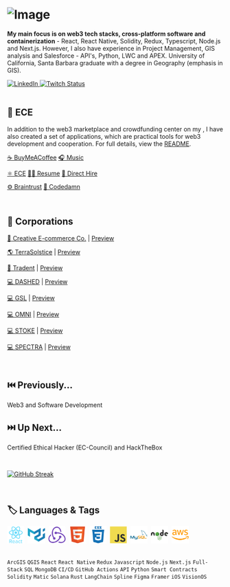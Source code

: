 # <img src="https://github.com/elicharlese/elicharlese/assets/61543012/308d0382-d956-4e02-986b-677a6efa4823" alt="Image" style="width: 100px; height:60px; padding: 0px;">

<div>
  <p><strong>My main focus is on web3 tech stacks, cross-platform software and containerization</strong> - React, React Native, Solidity, Redux, Typescript, Node.js and Next.js. However, I also have experience in Project Management, GIS analysis and Salesforce - API's, Python, LWC and APEX. University of California, Santa Barbara graduate with a degree in Geography (emphasis in GIS).</p>
  <a href="https://www.linkedin.com/in/elicharlese/">
    <img
      src="https://img.shields.io/static/v1?logo=linkedin&style=flat-square&color=7dbee3&label=LinkedIn&message=%E2%98%86"
      alt="LinkedIn"
    />
  </a>
  <a href="https://www.twitch.tv/bangobongo17">
    <img 
      alt="Twitch Status" 
      src="https://img.shields.io/twitch/status/bangobongo17?color=7dbee3&logoColor=7dbee3&style=flat-square"
    >
  </a>
</div>
<br/>

## 💼 ECE
In addition to the web3 marketplace and crowdfunding center on my , I have also created a set of applications, which are practical tools for web3 development and cooperation. For full details, view the [README](https://github.com/elicharlese/ECE/blob/main/README.md).

[☕ BuyMeACoffee](https://www.buymeacoffee.com/coachcec)
[🎧 Music](https://linkpop.com/elicharlese)

[⚛️ ECE](https://ece.framer.ai)
[👨‍💻 Resume](https://www.canva.com/design/DAFWFDwArCI/T_M8S2HVb2ZFpwV9WxNclw/view?utm_content=DAFWFDwArCI&utm_campaign=designshare&utm_medium=link&utm_source=publishsharelink)
[👋 Direct Hire](https://contra.com/elias_estrada_ealldusf)

[⚙️ Braintrust](https://app.usebraintrust.com/talent/51401/)
[📂 Codedamn](https://github.com/users/elicharlese/projects/11)

<br/>

## 🏢 Corporations

[🛒 Creative E-commerce Co.](https://github.com/Creative-Ecommerce-Co/app) | [Preview](https://cec.framer.ai/)

[🌎 TerraSolstice](https://github.com/TerraSolstice/app) | [Preview](https://ts.framer.ai/)

[🔐 Tradent](https://github.com/Tradent/app) | [Preview](https://tdt.framer.ai/)

[💻 DASHED](https://github.com/DASHED-OS/DASHED) | [Preview](https://dashed.framer.ai/)

[💻 GSL](https://github.com/GSL-AI/GSL) | [Preview](https://gsl.framer.ai/)

[💻 OMNI](https://github.com/OMNI-VISIONS/OMNI) | [Preview](https://omni.framer.ai/)

[💻 STOKE](https://github.com/STOKE-CLI/STOKE) | [Preview](https://stoke.framer.ai/)

[💻 SPECTRA](https://github.com/SPECTRA-SPATIAL/SPECTRA) | [Preview](https://spectra.framer.ai/)

<br/>

## ⏮️ Previously...
Web3 and Software Development

## ⏭️ Up Next...
Certified Ethical Hacker (EC-Council) and HackTheBox

<br/>

[![GitHub Streak](https://streak-stats.demolab.com?user=elicharlese&theme=monokai&hide_border=true&hide_current_streak=true)](https://git.io/streak-stats)

<br/>

## 🏷️ Languages & Tags

<div>
  <img src="https://github.com/devicons/devicon/blob/master/icons/react/react-original-wordmark.svg" title="React" alt="React" width="40" height="40"/>&nbsp;
  <img src="https://github.com/devicons/devicon/blob/master/icons/materialui/materialui-original.svg" title="Material UI" alt="Material UI" width="40" height="40"/>&nbsp;
  <img src="https://github.com/devicons/devicon/blob/master/icons/redux/redux-original.svg" title="Redux" alt="Redux " width="40" height="40"/>&nbsp;
  <img src="https://github.com/devicons/devicon/blob/master/icons/html5/html5-original.svg" title="HTML5" alt="HTML" width="40" height="40"/>&nbsp;
  <img src="https://github.com/devicons/devicon/blob/master/icons/css3/css3-plain-wordmark.svg"  title="CSS3" alt="CSS" width="40" height="40"/>&nbsp;
  <img src="https://github.com/devicons/devicon/blob/master/icons/javascript/javascript-original.svg" title="JavaScript" alt="JavaScript" width="40" height="40"/>&nbsp;
  <img src="https://github.com/devicons/devicon/blob/master/icons/mysql/mysql-original-wordmark.svg" title="MySQL"  alt="MySQL" width="40" height="40"/>&nbsp;
  <img src="https://github.com/devicons/devicon/blob/master/icons/nodejs/nodejs-original-wordmark.svg" title="NodeJS" alt="NodeJS" width="40" height="40"/>&nbsp;
  <img src="https://github.com/devicons/devicon/blob/master/icons/amazonwebservices/amazonwebservices-plain-wordmark.svg" title="AWS" alt="AWS" width="40" height="40"/>&nbsp;
</div>

<br/>

`ArcGIS` `QGIS` `React` `React Native` `Redux` `Javascript` `Node.js` `Next.js` `Full-Stack` `SQL` `MongoDB` `CI/CD` `GitHub Actions` `API` `Python` `Smart Contracts` `Solidity` `Matic` `Solana` `Rust` `LangChain` `Spline` `Figma` `Framer` `iOS` `VisionOS`
